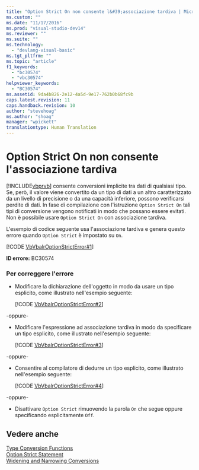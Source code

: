 ```yaml
---
title: "Option Strict On non consente l&#39;associazione tardiva | Microsoft Docs"
ms.custom: ""
ms.date: "11/17/2016"
ms.prod: "visual-studio-dev14"
ms.reviewer: ""
ms.suite: ""
ms.technology: 
  - "devlang-visual-basic"
ms.tgt_pltfrm: ""
ms.topic: "article"
f1_keywords: 
  - "bc30574"
  - "vbc30574"
helpviewer_keywords: 
  - "BC30574"
ms.assetid: 9da4b826-2e12-4a5d-9e17-762b0b68fc9b
caps.latest.revision: 11
caps.handback.revision: 10
author: "stevehoag"
ms.author: "shoag"
manager: "wpickett"
translationtype: Human Translation
---
```

# Option Strict On non consente l&#39;associazione tardiva
[!INCLUDE[vbprvb](../../csharp/programming-guide/concepts/linq/includes/vbprvb_md.md)] consente conversioni implicite tra dati di qualsiasi tipo. Se, però, il valore viene convertito da un tipo di dati a un altro caratterizzato da un livello di precisione o da una capacità inferiore, possono verificarsi perdite di dati. In fase di compilazione con l'istruzione `Option Strict On` tali tipi di conversione vengono notificati in modo che possano essere evitati. Non è possibile usare `Option Strict On` con associazione tardiva.  
  
 L'esempio di codice seguente usa l'associazione tardiva e genera questo errore quando `Option Strict` è impostato su `On`.  
  
 [!CODE [VbVbalrOptionStrictError#1](VbVbalrOptionStrictError#1)]  
  
 **ID errore:** BC30574  
  
### Per correggere l'errore  
  
-   Modificare la dichiarazione dell'oggetto in modo da usare un tipo esplicito, come illustrato nell'esempio seguente:  
  
     [!CODE [VbVbalrOptionStrictError#2](VbVbalrOptionStrictError#2)]  
  
 \-oppure\-  
  
-   Modificare l'espressione ad associazione tardiva in modo da specificare un tipo esplicito, come illustrato nell'esempio seguente:  
  
     [!CODE [VbVbalrOptionStrictError#3](VbVbalrOptionStrictError#3)]  
  
 \-oppure\-  
  
-   Consentire al compilatore di dedurre un tipo esplicito, come illustrato nell'esempio seguente:  
  
     [!CODE [VbVbalrOptionStrictError#4](VbVbalrOptionStrictError#4)]  
  
 \-oppure\-  
  
-   Disattivare `Option Strict` rimuovendo la parola `On` che segue oppure specificando esplicitamente `Off`.  
  
## Vedere anche  
 [Type Conversion Functions](../../visual-basic/language-reference/functions/type-conversion-functions.md)   
 [Option Strict Statement](../../visual-basic/language-reference/statements/option-strict-statement.md)   
 [Widening and Narrowing Conversions](../../visual-basic/programming-guide/language-features/data-types/widening-and-narrowing-conversions.md)